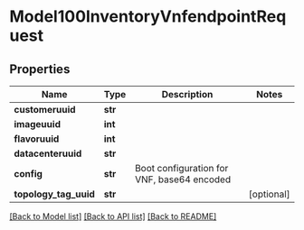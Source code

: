 # Model100InventoryVnfendpointRequest

## Properties
Name | Type | Description | Notes
------------ | ------------- | ------------- | -------------
**customeruuid** | **str** |  | 
**imageuuid** | **int** |  | 
**flavoruuid** | **int** |  | 
**datacenteruuid** | **str** |  | 
**config** | **str** | Boot configuration for VNF, base64 encoded | 
**topology_tag_uuid** | **str** |  | [optional] 

[[Back to Model list]](../README.md#documentation-for-models) [[Back to API list]](../README.md#documentation-for-api-endpoints) [[Back to README]](../README.md)


